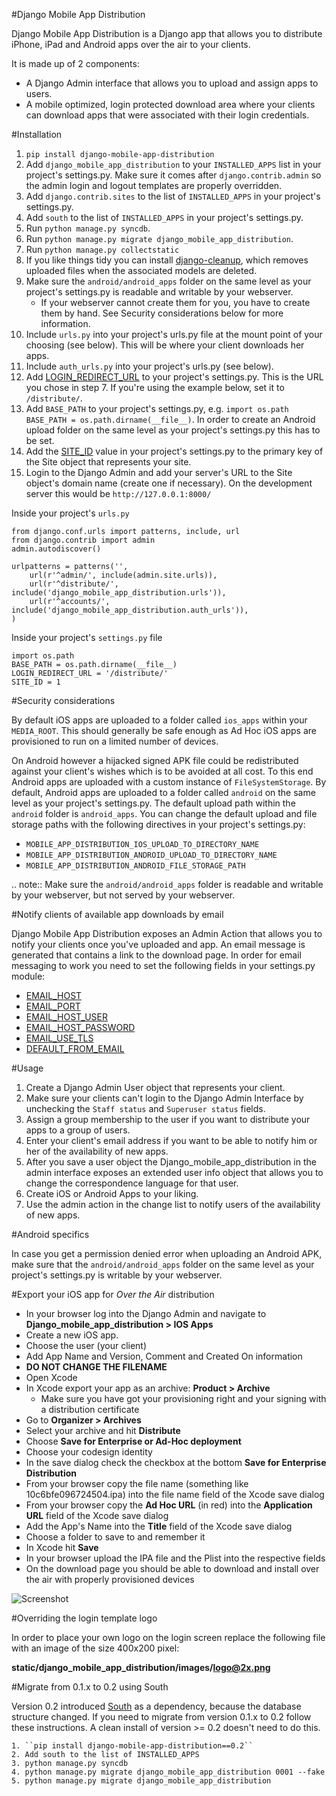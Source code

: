 #Django Mobile App Distribution

Django Mobile App Distribution is a Django app that allows you to distribute iPhone, iPad and Android apps over the air to your clients.

It is made up of 2 components:

* A Django Admin interface that allows you to upload and assign apps to users.
* A mobile optimized, login protected download area where your clients can download apps that were associated with their login credentials.


#Installation

1. ``pip install django-mobile-app-distribution``
2. Add ``django_mobile_app_distribution`` to your ``INSTALLED_APPS`` list in your project's settings.py. Make sure it comes after ``django.contrib.admin`` so the admin login and logout templates are properly overridden.
3. Add ``django.contrib.sites`` to the list of ``INSTALLED_APPS`` in your project's settings.py.
4. Add ``south`` to the list of ``INSTALLED_APPS`` in your project's settings.py.
5. Run ``python manage.py syncdb``.
6. Run ``python manage.py migrate django_mobile_app_distribution``.
7. Run ``python manage.py collectstatic``
8. If you like things tidy you can install [django-cleanup][django_cleanup], which removes uploaded files when the associated models are deleted.
9. Make sure the ``android/android_apps`` folder on the same level as your project's settings.py is readable and writable by your webserver.
	*  If your webserver cannot create them for you, you have to create them by hand.  See Security considerations below for more information.
10. Include ``urls.py`` into your project's urls.py file at the mount point of your choosing (see below).  This will be where your client downloads her apps.
11. Include ``auth_urls.py`` into your project's urls.py (see below).
12. Add [LOGIN_REDIRECT_URL][login_redirect_url] to your project's settings.py.  This is the URL you chose in step 7.  If you're using the example below, set it to ``/distribute/``.
13. Add ``BASE_PATH`` to your project's settings.py, e.g. ``import os.path BASE_PATH = os.path.dirname(__file__)``. In order to create an Android upload folder on the same level as your project's settings.py this has to be set.
14. Add the [SITE_ID][site_id] value in your project's settings.py to the primary key of the Site object that represents your site.
15. Login to the Django Admin and add your server's URL to the Site object's domain name (create one if necessary). On the development server this would be ``http://127.0.0.1:8000/``

[site_id]: https://docs.djangoproject.com/en/1.4/ref/settings/#site-id
[django_cleanup]: https://github.com/un1t/django-cleanup
[login_redirect_url]: https://docs.djangoproject.com/en/1.4/ref/settings/#login-redirect-url

	
Inside your project's `urls.py`

	from django.conf.urls import patterns, include, url
	from django.contrib import admin
	admin.autodiscover()

	urlpatterns = patterns('',
		url(r'^admin/', include(admin.site.urls)),
		url(r'^distribute/', include('django_mobile_app_distribution.urls')),
		url(r'^accounts/', include('django_mobile_app_distribution.auth_urls')),
	)


Inside your project's `settings.py` file

	import os.path
	BASE_PATH = os.path.dirname(__file__)
	LOGIN_REDIRECT_URL = '/distribute/'
	SITE_ID = 1

#Security considerations

By default iOS apps are uploaded to a folder called ``ios_apps`` within your ``MEDIA_ROOT``.
This should generally be safe enough as Ad Hoc iOS apps are provisioned to run on a limited number of devices.

On Android however a hijacked signed APK file could be redistributed against your client's wishes which is to be avoided at all cost.
To this end Android apps are uploaded with a custom instance of ``FileSystemStorage``. By default, Android apps are uploaded to a folder called ``android`` on the same level as your project's settings.py.  The default upload path within the ``android`` folder is ``android_apps``.
You can change the default upload and file storage paths with the following directives in your project's settings.py:

* `MOBILE_APP_DISTRIBUTION_IOS_UPLOAD_TO_DIRECTORY_NAME`
* `MOBILE_APP_DISTRIBUTION_ANDROID_UPLOAD_TO_DIRECTORY_NAME`
* `MOBILE_APP_DISTRIBUTION_ANDROID_FILE_STORAGE_PATH`

.. note:: Make sure the ``android/android_apps`` folder is readable and writable by your webserver, but not served by your webserver.

#Notify clients of available app downloads by email

Django Mobile App Distribution exposes an Admin Action that allows you to notify your clients once you've uploaded and app.
An email message is generated that contains a link to the download page.
In order for email messaging to work you need to set the following fields in your settings.py module:

* [EMAIL_HOST][EMAIL_HOST]
* [EMAIL_PORT][EMAIL_PORT]
* [EMAIL_HOST_USER][EMAIL_HOST_USER]
* [EMAIL_HOST_PASSWORD][EMAIL_HOST_PASSWORD]
* [EMAIL_USE_TLS][EMAIL_USE_TLS]
* [DEFAULT_FROM_EMAIL][DEFAULT_FROM_EMAIL]

[EMAIL_HOST]: https://docs.djangoproject.com/en/1.4/ref/settings/#std:setting-EMAIL_HOST
[EMAIL_PORT]: https://docs.djangoproject.com/en/1.4/ref/settings/#std:setting-EMAIL_PORT
[EMAIL_HOST_USER]: https://docs.djangoproject.com/en/1.4/ref/settings/#std:setting-EMAIL_HOST_USER
[EMAIL_HOST_PASSWORD]: https://docs.djangoproject.com/en/1.4/ref/settings/#std:setting-EMAIL_HOST_PASSWORD
[EMAIL_USE_TLS]: https://docs.djangoproject.com/en/1.4/ref/settings/#std:setting-EMAIL_USE_TLS
[DEFAULT_FROM_EMAIL]: https://docs.djangoproject.com/en/1.4/ref/settings/#std:setting-DEFAULT_FROM_EMAIL


#Usage

1. Create a Django Admin User object that represents your client.
2. Make sure your clients can't login to the Django Admin Interface by unchecking the ``Staff status`` and ``Superuser status`` fields.
3. Assign a group membership to the user if you want to distribute your apps to a group of users.
4. Enter your client's email address if you want to be able to notify him or her of the availability of new apps.
5. After you save a user object the Django_mobile_app_distribution in the admin interface exposes an extended user info object that allows you to change the correspondence language for that user.
6. Create iOS or Android Apps to your liking.
7. Use the admin action in the change list to notify users of the availability of new apps.

#Android specifics

In case you get a permission denied error when uploading an Android APK, make sure that the ``android/android_apps`` folder on the same level as your project's settings.py is writable by your webserver.


#Export your iOS app for *Over the Air* distribution

* In your browser log into the Django Admin and navigate to **Django_mobile_app_distribution > IOS Apps**
* Create a new iOS app.
* Choose the user (your client)
* Add App Name and Version, Comment and Created On information
* **DO NOT CHANGE THE FILENAME**
* Open Xcode
* In Xcode export your app as an archive: **Product > Archive**
	* Make sure you have got your provisioning right and your signing with a distribution certificate
* Go to **Organizer > Archives**
* Select your archive and hit **Distribute**
* Choose **Save for Enterprise or Ad-Hoc deployment**
* Choose your codesign identity
* In the save dialog check the checkbox at the bottom **Save for Enterprise Distribution**
* From your browser copy the file name (something like 10c6bfe096724504.ipa) into the file name field of the Xcode save dialog
* From your browser copy the **Ad Hoc URL** (in red) into the **Application URL** field of the Xcode save dialog
* Add the App's Name into the **Title** field of the Xcode save dialog
* Choose a folder to save to and remember it
* In Xcode hit **Save**
* In your browser upload the IPA file and the Plist into the respective fields
* On the download page you should be able to download and install over the air with properly provisioned devices



![Screenshot][xcode]

[xcode]: http://alp-phone.ch/wp-content/uploads/2013/08/MobileAppDistribution.jpg



#Overriding the login template logo

In order to place your own logo on the login screen replace the following file with an image of the size 400x200 pixel:

**static/django_mobile_app_distribution/images/logo@2x.png**


#Migrate from 0.1.x to 0.2 using South

Version 0.2 introduced [South][south_link] as a dependency, because the database structure changed.
If you need to migrate from version 0.1.x to 0.2 follow these instructions.  A clean install of version >= 0.2 doesn't need to do this.

	1. ``pip install django-mobile-app-distribution==0.2``
	2. Add south to the list of INSTALLED_APPS
	3. python manage.py syncdb
	4. python manage.py migrate django_mobile_app_distribution 0001 --fake
	5. python manage.py migrate django_mobile_app_distribution


[south_link]: http://south.readthedocs.org/en/latest/index.html

